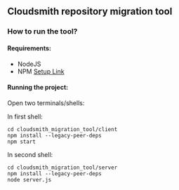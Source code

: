 ## Cloudsmith repository migration tool

### How to run the tool?

#### Requirements:

* NodeJS
* NPM
[Setup Link](https://docs.npmjs.com/downloading-and-installing-node-js-and-npm)

#### Running the project:

Open two terminals/shells:

In first shell:
```
cd cloudsmith_migration_tool/client
npm install --legacy-peer-deps 
npm start
```

In second shell:
```
cd cloudsmith_migration_tool/server
npm install --legacy-peer-deps
node server.js
```
